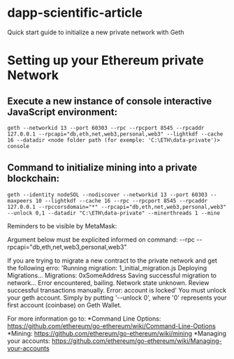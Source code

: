 # dapp-scientific-article

Quick start guide to initialize a new private network with Geth

# Setting up your Ethereum private Network

  ## Execute a new instance of console interactive JavaScript environment:
    geth --networkid 13 --port 60303 --rpc --rpcport 8545 --rpcaddr 127.0.0.1 --rpcapi="db,eth,net,web3,personal,web3" --lightkdf --cache 16 --datadir <node folder path (for exemple: 'C:\ETH\data-private')> console

  ## Command to initialize mining into a private blockchain: 
    geth --identity nodeSOL --nodiscover --networkid 13 --port 60303 --maxpeers 10 --lightkdf --cache 16 --rpc --rpcport 8545 --rpcaddr 127.0.0.1 --rpccorsdomain="*" --rpcapi="db,eth,net,web3,personal,web3" --unlock 0,1 --datadir "C:\ETH\data-private" --minerthreads 1 --mine

Reminders to be visible by MetaMask:

Argument below must be explicited informed on command: --rpc --rpcapi="db,eth,net,web3,personal,web3"

If you are trying to migrate a new contract to the private network and get the following erro: 'Running migration: 1_initial_migration.js Deploying Migrations... Migrations: 0xSomeAddress Saving successful migration to network... Error encountered, bailing. Network state unknown. Review successful transactions manually. Error: account is locked' You must unlock your geth account. Simply by putting '--unlock 0', where '0' represents your first account (coinbase) on Geth Wallet.

For more information go to: 
*Command Line Options: https://github.com/ethereum/go-ethereum/wiki/Command-Line-Options 
*Mining: https://github.com/ethereum/go-ethereum/wiki/mining
*Managing your accounts: https://github.com/ethereum/go-ethereum/wiki/Managing-your-accounts
